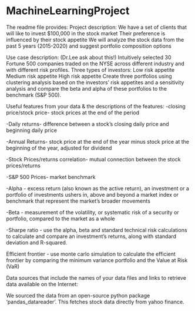 # MachineLearningProject

The readme file provides:
Project description:
We have a set of clients that will like to invest $100,000 in the stock market
Their preference is influenced by their stock appetite
We will analyze the stock data from the past 5 years (2015-2020) and suggest portfolio composition options



Use case description: (Dr.Lee ask about this!)
Intuitively selected 30 Fortune 500 companies traded on the NYSE across different industry and with different risk profiles. 
Three types of investors:
Low risk appetite
Medium risk appetite
High risk appetite
Create three portfolios using clustering analysis based on the investors’ risk appetites and a sensitivity analysis and compare the beta and alpha of these portfolios to the benchmark (S&P 500).


Useful features from your data & the descriptions of the features:
-closing price/stock price- stock prices at the end of the period

-Daily returns- difference between a stock’s closing daily price and beginning daily price

-Annual Returns-  stock price at the end of the year minus stock price at the beginning of the year, adjusted for dividend

-Stock Prices/returns correlation- mutual connection between the stock prices/returns

-S&P 500 Prices- market benchmark

-Alpha - excess return (also known as the active return), an investment or a portfolio of investments ushers in, above and beyond a market index or benchmark that represent the market’s broader movements

-Beta - measurement of the volatility, or systematic risk of a security or portfolio, compared to the market as a whole

-Sharpe ratio - use the alpha, beta and standard technical risk calculations to calculate and compare an investment’s returns, along with standard deviation and  R-squared.

Efficient frontier - use monte carlo simulation to calculate the efficient frontier by comparing the minimum variance portfolio and the Value at Risk (VaR)





Data sources that include the names of your data files and links to retrieve data available on the Internet:

We sourced the data from an open-source python package ‘pandas_datareader’.
This fetches stock data directly from yahoo finance. 


